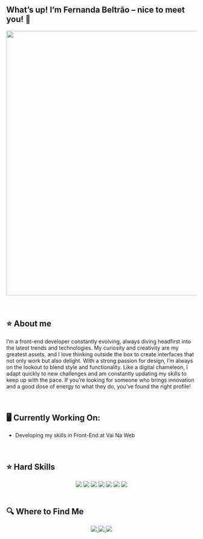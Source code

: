 ## What’s up! I’m Fernanda Beltrão – nice to meet you! 👋

<p align="center">
    <img src="https://i.pinimg.com/originals/61/8f/08/618f083c61a7460ce0a6064319af41bd.gif" width="700">
</p>

<br>

## ⭐️ **About me**

I’m a front-end developer constantly evolving, always diving headfirst into the latest trends and technologies. My curiosity and creativity are my greatest assets, and I love thinking outside the box to create interfaces that not only work but also delight. With a strong passion for design, I’m always on the lookout to blend style and functionality. Like a digital chameleon, I adapt quickly to new challenges and am constantly updating my skills to keep up with the pace. If you’re looking for someone who brings innovation and a good dose of energy to what they do, you’ve found the right profile!

<br>

## 🖥️ Currently Working On:

- Developing my skills in Front-End at Vai Na Web

<br>

## ⭐️ Hard Skills

<div align="center">
    <img src="https://img.shields.io/badge/html5-%23E34F26.svg?style=for-the-badge&logo=html5&logoColor=white">
    <img src="https://img.shields.io/badge/css3-%231572B6.svg?style=for-the-badge&logo=css3&logoColor=white">
    <img src="https://img.shields.io/badge/JavaScript-323330?style=for-the-badge&logo=javascript&logoColor=F7DF1E">
    <img src="https://img.shields.io/badge/figma-%23F24E1E.svg?style=for-the-badge&logo=figma&logoColor=white">
    <img src="https://img.shields.io/badge/react-%2320232a.svg?style=for-the-badge&logo=react&logoColor=%2361DAFB">
    <img src="https://img.shields.io/badge/SASS-hotpink.svg?style=for-the-badge&logo=SASS&logoColor=white">
    <img src="https://img.shields.io/badge/vuejs-%2335495e.svg?style=for-the-badge&logo=vuedotjs&logoColor=%234FC08D">
</div>

<br>

## 🔍 Where to Find Me

<div align="center">
    <!-- Work Links -->
    <a href="http://www.linkedin.com/in/fernandabeltrao" target="_blank">
        <img src="https://img.shields.io/badge/-LinkedIn-%230077B5?style=for-the-badge&logo=linkedin&logoColor=white" target="_blank">
    </a>
    <a href="mailto:nandabeltraol@gmail.com">
        <img src="https://img.shields.io/badge/Gmail-D14836?style=for-the-badge&logo=gmail&logoColor=white">
    </a>
    <!-- Social Links -->
    <a href="https://www.instagram.com/nandabeltrao_/" target="_blank">
        <img src="https://img.shields.io/badge/-Instagram-%23E4405F?style=for-the-badge&logo=instagram&logoColor=white" target="_blank">
    </a>
</div>
